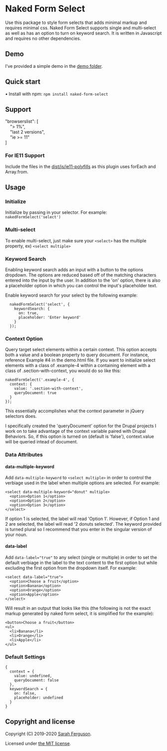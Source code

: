 # Naked Form Select
Use this package to style form selects that adds minimal markup and requires minimal css. Naked Form Select supports single and multi-select as well as has an option to turn on keyword search. It is written in Javascript and requires no other dependencies.

## Demo
I've provided a simple demo in the [demo folder](https://github.com/developerdayo/naked-form-select/tree/master/demo).

## Quick start
• Install with npm: `npm install naked-form-select`

## Support
"browserslist": [<br />
&nbsp;&nbsp;&nbsp;&nbsp;"> 1%",<br />
&nbsp;&nbsp;&nbsp;&nbsp;"last 2 versions",<br />
&nbsp;&nbsp;&nbsp;&nbsp;"ie >= 11"<br />
]

### For IE11 Support
Include the files in the [dist/js/ie11-polyfills](https://github.com/developerdayo/naked-form-select/tree/master/dist/js/ie11-polyfills) as this plugin uses forEach and Array.from.

## Usage
### Initialize
Initialize by passing in your selector. For example: `nakedFormSelect('select')`

### Multi-select
To enable multi-select, just make sure your `<select>` has the multiple property, ex) `<select multiple>`

### Keyword Search
Enabling keyword search adds an input with a button to the options dropdown. The options are reduced based off of the matching characters entered into the input by the user. In addition to the 'on' option, there is also a placeholder option in which you can control the input's placeholder text.

Enable keyword search for your select by the following example:

```
  nakedFormSelect('select', {
    keywordSearch: {
      on: true,
      placeholder: 'Enter keyword'
    }
  });
```

### Context Option
Query target select elements within a certain context. This option accepts both a value and a boolean property to query document. For instance, reference
Example #4 in the demo.html file. If you want to initialize select elements with a class of .example-4 within a containing element with a class of .section-with-context, you would do so like this:
```
nakedFormSelect('.example-4', {
  context: {
    value: '.section-with-context',
    queryDocument: true
  }
});
```
This essentially accomplishes what the context parameter in jQuery selectors does.

I specifically created the 'queryDocument' option for the Drupal projects I work on to take advantage of the context variable paired with Drupal Behaviors.
So, if this option is turned on (default is 'false'), context.value will be queried intead of document.

### Data Attributes
#### data-multiple-keyword
Add `data-multiple-keyword` to `<select multiple>` in order to control the verbiage used in the label when multiple options are selected. For example:

```
<select data-multiple-keyword="donut" multiple>
  <option>Option 1</option>
  <option>Option 2</option>
  <option>Option 3</option>
</select>
```
If option 1 is selected, the label will read 'Option 1'. However, if Option 1 and 2 are selected, the label will read '2 donuts selected'. The keyword provided is turned plural so I recommend that you enter in the singular version of your noun.

#### data-label
Add `data-label="true"` to any select (single or multiple) in order to set the default verbiage in the label to the text content to the first option but while excluding the first option from the dropdown itself. For example:
```
<select data-label="true">
  <option>Choose a fruit</option>
  <option>Banana</option>
  <option>Orange</option>
  <option>Apple</option>
</select>
```

Will result in an output that looks like this (the following is not the exact markup generated by naked form select, it is simplified for the example):
```
<button>Choose a fruit</button>
<ul>
  <li>Banana</li>
  <li>Orange</li>
  <li>Apple</li>
</ul>
```

### Default Settings
```
{
  context = {
    value: undefined,
    queryDocument: false
  },
  keywordSearch = {
    on: false,
    placeholder: undefined
  }
}
```

## Copyright and license
Copyright (C) 2019-2020 [Sarah Ferguson](https://github.com/developerdayo).

Licensed under [the MIT license](LICENSE).